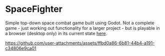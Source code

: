 # SpaceFighter

Simple top-down space combat game built using Godot. Not a complete game - just working out functionality for a larger project - but is playable in a browser (desktop only) in its current state [here](https://glittering-pavlova-abe475.netlify.app/).

https://github.com/user-attachments/assets/ffbd0a86-6b81-44b4-a191-c34806e9ca01

